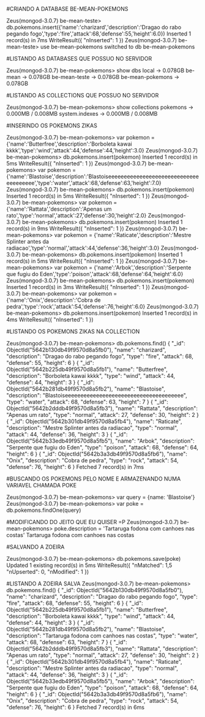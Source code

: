 #CRIANDO A DATABASE BE-MEAN-POKEMONS

Zeus(mongod-3.0.7) be-mean-teste> db.pokemons.insert({'name':'charizard','description':'Dragao do rabo pegando fogo','type':'fire','attack':68,'defense':55,'height':6.0})
Inserted 1 record(s) in 7ms
WriteResult({
  "nInserted": 1
})
Zeus(mongod-3.0.7) be-mean-teste> use be-mean-pokemons
switched to db be-mean-pokemons

#LISTANDO AS DATABASES QUE POSSUO NO SERVIDOR

Zeus(mongod-3.0.7) be-mean-pokemons> show dbs
local         → 0.078GB
be-mean       → 0.078GB
be-mean-teste → 0.078GB
be-mean-pokemons → 0.078GB

#LISTANDO AS COLLECTIONS QUE POSSUO NO SERVIDOR

Zeus(mongod-3.0.7) be-mean-pokemons> show collections
pokemons       → 0.000MB / 0.008MB
system.indexes → 0.000MB / 0.008MB

#INSERINDO OS POKEMONS ZIKAS

Zeus(mongod-3.0.7) be-mean-pokemons> var pokemon = {'name':'Butterfree','description':'Borboleta kawai kkkk','type':'wind','attack':44,'defense':44,'height':3.0}
Zeus(mongod-3.0.7) be-mean-pokemons> db.pokemons.insert(pokemon)
Inserted 1 record(s) in 5ms
WriteResult({
  "nInserted": 1
})
Zeus(mongod-3.0.7) be-mean-pokemons> var pokemon = {'name':'Blastoise','description':'Blastoiseeeeeeeeeeeeeeeeeeeeeeeeeeeeeeeeeeeeee','type':'water','attack':68,'defense':63,'height':7.0}
Zeus(mongod-3.0.7) be-mean-pokemons> db.pokemons.insert(pokemon)
Inserted 1 record(s) in 5ms
WriteResult({
  "nInserted": 1
})
Zeus(mongod-3.0.7) be-mean-pokemons> var pokemon = {'name':'Rattata','description':'Apenas um rato','type':'normal','attack':27,'defense':30,'height':2.0}
Zeus(mongod-3.0.7) be-mean-pokemons> db.pokemons.insert(pokemon)
Inserted 1 record(s) in 9ms
WriteResult({
  "nInserted": 1
})
Zeus(mongod-3.0.7) be-mean-pokemons> var pokemon = {'name':'Raticate','description':'Mestre Splinter antes da radiacao','type':'normal','attack':44,'defense':36,'height':3.0}
Zeus(mongod-3.0.7) be-mean-pokemons> db.pokemons.insert(pokemon)
Inserted 1 record(s) in 5ms
WriteResult({
  "nInserted": 1
})
Zeus(mongod-3.0.7) be-mean-pokemons> var pokemon = {'name':'Arbok','description':'Serpente que fugiu do Eden','type':'poison','attack':68,'defense':64,'height':6.0}
Zeus(mongod-3.0.7) be-mean-pokemons> db.pokemons.insert(pokemon)
Inserted 1 record(s) in 3ms
WriteResult({
  "nInserted": 1
})
Zeus(mongod-3.0.7) be-mean-pokemons> var pokemon = {'name':'Onix','description':'Cobra de pedra','type':'rock','attack':54,'defense':76,'height':6.0}
Zeus(mongod-3.0.7) be-mean-pokemons> db.pokemons.insert(pokemon)
Inserted 1 record(s) in 4ms
WriteResult({
  "nInserted": 1
})

#LISTANDO OS POKEMONS ZIKAS NA COLLECTION

Zeus(mongod-3.0.7) be-mean-pokemons> db.pokemons.find()
{
  "_id": ObjectId("5642b130db49f9570d8a5fb0"),
  "name": "charizard",
  "description": "Dragao do rabo pegando fogo",
  "type": "fire",
  "attack": 68,
  "defense": 55,
  "height": 6
}
{
  "_id": ObjectId("5642b225db49f9570d8a5fb1"),
  "name": "Butterfree",
  "description": "Borboleta kawai kkkk",
  "type": "wind",
  "attack": 44,
  "defense": 44,
  "height": 3
}
{
  "_id": ObjectId("5642b281db49f9570d8a5fb2"),
  "name": "Blastoise",
  "description": "Blastoiseeeeeeeeeeeeeeeeeeeeeeeeeeeeeeeeeeeeee",
  "type": "water",
  "attack": 68,
  "defense": 63,
  "height": 7
}
{
  "_id": ObjectId("5642b2dddb49f9570d8a5fb3"),
  "name": "Rattata",
  "description": "Apenas um rato",
  "type": "normal",
  "attack": 27,
  "defense": 30,
  "height": 2
}
{
  "_id": ObjectId("5642b301db49f9570d8a5fb4"),
  "name": "Raticate",
  "description": "Mestre Splinter antes da radiacao",
  "type": "normal",
  "attack": 44,
  "defense": 36,
  "height": 3
}
{
  "_id": ObjectId("5642b33edb49f9570d8a5fb5"),
  "name": "Arbok",
  "description": "Serpente que fugiu do Eden",
  "type": "poison",
  "attack": 68,
  "defense": 64,
  "height": 6
}
{
  "_id": ObjectId("5642b3a3db49f9570d8a5fb6"),
  "name": "Onix",
  "description": "Cobra de pedra",
  "type": "rock",
  "attack": 54,
  "defense": 76,
  "height": 6
}
Fetched 7 record(s) in 7ms

#BUSCANDO OS POKEMONS PELO NOME E ARMAZENANDO NUMA VARIAVEL CHAMADA POKE


Zeus(mongod-3.0.7) be-mean-pokemons> var query = {name: 'Blastoise'}
Zeus(mongod-3.0.7) be-mean-pokemons> var poke = db.pokemons.findOne(query)

#MODIFICANDO DO JEITO QUE EU QUISER =P
Zeus(mongod-3.0.7) be-mean-pokemons> poke.description = 'Tartaruga fodona com canhoes nas costas'
Tartaruga fodona com canhoes nas costas

#SALVANDO A ZOEIRA

Zeus(mongod-3.0.7) be-mean-pokemons> db.pokemons.save(poke)
Updated 1 existing record(s) in 5ms
WriteResult({
  "nMatched": 1,5
  "nUpserted": 0,
  "nModified": 1
})

#LISTANDO A ZOEIRA SALVA
Zeus(mongod-3.0.7) be-mean-pokemons> db.pokemons.find()
{
  "_id": ObjectId("5642b130db49f9570d8a5fb0"),
  "name": "charizard",
  "description": "Dragao do rabo pegando fogo",
  "type": "fire",
  "attack": 68,
  "defense": 55,
  "height": 6
}
{
  "_id": ObjectId("5642b225db49f9570d8a5fb1"),
  "name": "Butterfree",
  "description": "Borboleta kawai kkkk",
  "type": "wind",
  "attack": 44,
  "defense": 44,
  "height": 3
}
{
  "_id": ObjectId("5642b281db49f9570d8a5fb2"),
  "name": "Blastoise",
  "description": "Tartaruga fodona com canhoes nas costas",
  "type": "water",
  "attack": 68,
  "defense": 63,
  "height": 7
}
{
  "_id": ObjectId("5642b2dddb49f9570d8a5fb3"),
  "name": "Rattata",
  "description": "Apenas um rato",
  "type": "normal",
  "attack": 27,
  "defense": 30,
  "height": 2
}
{
  "_id": ObjectId("5642b301db49f9570d8a5fb4"),
  "name": "Raticate",
  "description": "Mestre Splinter antes da radiacao",
  "type": "normal",
  "attack": 44,
  "defense": 36,
  "height": 3
}
{
  "_id": ObjectId("5642b33edb49f9570d8a5fb5"),
  "name": "Arbok",
  "description": "Serpente que fugiu do Eden",
  "type": "poison",
  "attack": 68,
  "defense": 64,
  "height": 6
}
{
  "_id": ObjectId("5642b3a3db49f9570d8a5fb6"),
  "name": "Onix",
  "description": "Cobra de pedra",
  "type": "rock",
  "attack": 54,
  "defense": 76,
  "height": 6
}
Fetched 7 record(s) in 6ms


